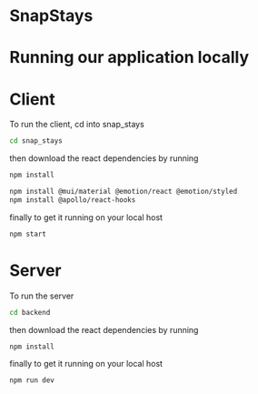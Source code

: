 # SnapStays

# Running our application locally 

# Client 
To run the client, cd into snap_stays 
```bash
cd snap_stays
```
then download the react dependencies by running 
```bash
npm install 
```
```bash
npm install @mui/material @emotion/react @emotion/styled
npm install @apollo/react-hooks
```
finally to get it running on your local host  
```bash
npm start 
```
# Server 
To run the server
```bash
cd backend 
```
then download the react dependencies by running 
```bash
npm install 
```
finally to get it running on your local host  
```bash
npm run dev
```
